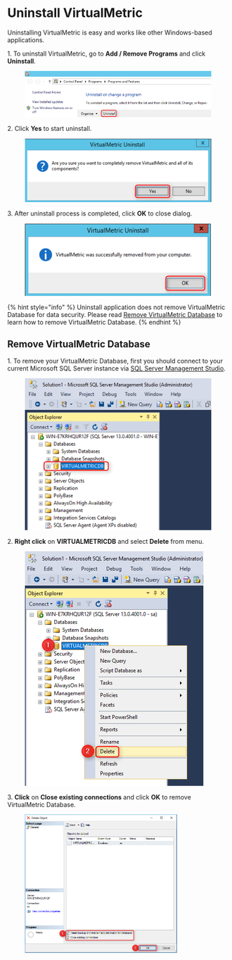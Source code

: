 # Uninstall VirtualMetric

Uninstalling VirtualMetric is easy and works like other Windows-based applications.

1\.      To uninstall VirtualMetric, go to **Add / Remove Programs** and click **Uninstall**.

<div align="left">

<figure><img src="../.gitbook/assets/image (117).png" alt=""><figcaption></figcaption></figure>

</div>

2\.      Click **Yes** to start uninstall.

<div align="left">

<figure><img src="../.gitbook/assets/image (118).png" alt=""><figcaption></figcaption></figure>

</div>

3\.      After uninstall process is completed, click **OK** to close dialog.

<div align="left">

<figure><img src="../.gitbook/assets/image (119).png" alt=""><figcaption></figcaption></figure>

</div>

{% hint style="info" %}
Uninstall application does not remove VirtualMetric Database for data security. Please read [Remove VirtualMetric Database](uninstall-virtualmetric.md#remove-virtualmetric-database) to learn how to remove VirtualMetric Database.
{% endhint %}

## **Remove VirtualMetric Database**

1\.      To remove your VirtualMetric Database, first you should connect to your current Microsoft SQL Server instance via [ SQL Server Management Studio](https://en.wikipedia.org/wiki/SQL\_Server\_Management\_Studio).

<div align="left">

<figure><img src="../.gitbook/assets/image (120).png" alt=""><figcaption></figcaption></figure>

</div>

2\.      **Right click** on **VIRTUALMETRICDB** and select **Delete** from menu.

<div align="left">

<figure><img src="../.gitbook/assets/image (121).png" alt=""><figcaption></figcaption></figure>

</div>

3\.      **Click** on **Close existing connections** and click **OK** to remove VirtualMetric Database.

<div align="left">

<figure><img src="../.gitbook/assets/image (122).png" alt="" width="346"><figcaption></figcaption></figure>

</div>

